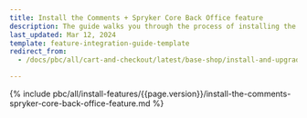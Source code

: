 ```yaml
---
title: Install the Comments + Spryker Core Back Office feature
description: The guide walks you through the process of installing the Comments + Spryker Core Back Office feature into a Spryker Cloud Commerce OS project.
last_updated: Mar 12, 2024
template: feature-integration-guide-template
redirect_from:
  - /docs/pbc/all/cart-and-checkout/latest/base-shop/install-and-upgrade/install-features/install-the-comments-spryker-core-back-office-feature.html

---
```


{% include pbc/all/install-features/{{page.version}}/install-the-comments-spryker-core-back-office-feature.md %} <!-- To edit, see /_includes/pbc/all/install-features/202404.0/install-the-comments-spryker-core-back-office-feature.md -->
